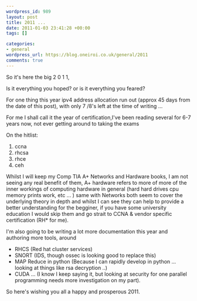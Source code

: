 ```yaml
--- 
wordpress_id: 989
layout: post
title: 2011 ...
date: 2011-01-03 23:41:28 +00:00
tags: []

categories: 
- general
wordpress_url: https://blog.oneiroi.co.uk/general/2011
comments: true
---
```

So it's here the big 2 0 1 1,

Is it everything you hoped? or is it everything you feared?

For one thing this year ipv4 address allocation run out (approx 45 days from the date of this post), with only 7 /8's left at the time of writing ...

For me I shall call it the year of certification,I've been reading several for 6-7 years now, not ever getting around to taking the exams

On the hitlist:
<ol>
	<li>ccna</li>
	<li>rhcsa</li>
	<li>rhce</li>
	<li>ceh</li>
</ol>
Whilst I will keep my Comp TIA A+ Networks and Hardware books, I am not seeing any real benefit of them, A+ hardware refers to more of more of the inner workings of computing hardware in general (hard hard drives cpu memory prints work, etc ... ) same with Networks both seem to cover the underlying theory in depth and whilst I can see they can help to provide a better understanding for the begginer, if you have some university education I would skip them and go strait to CCNA &amp; vendor specific certification (RH* for me).

I'm also going to be writing a lot more documentation this year and authoring more tools, around
<ul>
	<li>RHCS (Red hat cluster services)</li>
	<li>SNORT (IDS, though ossec is looking good to replace this)</li>
	<li>MAP Reduce in python (Because I can rapidly develop in python ... looking at things like rsa decryption ..)</li>
	<li>CUDA ... (I know I keep saying it, but looking at security for one parallel programming needs more investigation on my part).</li>
</ul>
So here's wishing you all a happy and prosperous 2011.
